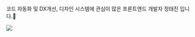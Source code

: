 코드 자동화 및 DX개선, 디자인 시스템에 관심이 많은 프론트엔드 개발자 정태진 입니다.😬


<a href="s">
  <img src="https://github-readme-stats.vercel.app/api/top-langs/?username=taejinii&layout=compact&theme=tokyonight" />
</a>

